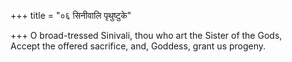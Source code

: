 +++
title = "०६ सिनीवालि पृथुष्टुके"

+++
O broad-tressed Sinivali, thou who art the Sister of the Gods,  
     Accept the offered sacrifice, and, Goddess, grant us progeny.